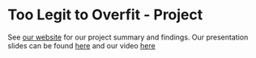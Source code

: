 # Too Legit to Overfit - Project

See [our website](https://ids-s1-20.github.io/project-too_legit_to_overfit/) for our project summary and findings. Our presentation slides can be found [here](https://github.com/ids-s1-20/project-too_legit_to_overfit/blob/main/presentation/presentation.html) and our video [here](https://media.ed.ac.uk/media/IDS+Project+Presentation+-+too+legit+to+overfit/1_040ko2d8)

